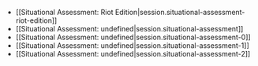 
- [[Situational Assessment:  Riot Edition|session.situational-assessment-riot-edition]]
- [[Situational Assessment: undefined|session.situational-assessment]]
- [[Situational Assessment: undefined|session.situational-assessment-0]]
- [[Situational Assessment: undefined|session.situational-assessment-1]]
- [[Situational Assessment: undefined|session.situational-assessment-2]]
